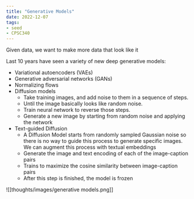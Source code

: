 ```yaml
---
title: "Generative Models"
date: 2022-12-07
tags:
- seed
- CPSC340
---
```


Given data, we want to make more data that look like it

Last 10 years have seen a variety of new deep generative models:
- Variational autoencoders (VAEs)
- Generative adversarial networks (GANs)
- Normalizing flows
- Diffusion models
	- Take training images, and add noise to them in a sequence of steps.
	- Until the image basically looks like random noise.
	- Train neural network to reverse those steps.
	- Generate a new image by starting from random noise and applying the network
- Text-guided Diffusion
	- A Diffusion Model starts from randomly sampled Gaussian noise so there is no way to guide this process to generate specific images. We can augment this process with textual embeddings
	- Generate the image and text encoding of each of the image-caption pairs
	- Trains to maximize the cosine similarity between image-caption pairs
	- After this step is finished, the model is frozen

![[thoughts/images/generative models.png]]